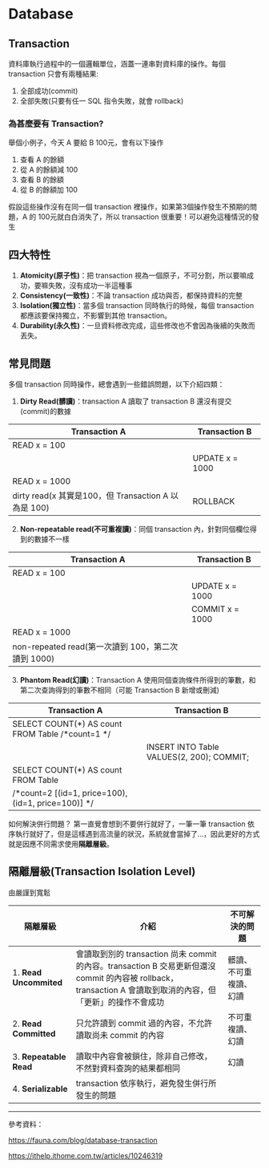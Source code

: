 # Database

## Transaction
資料庫執行過程中的一個邏輯單位，涵蓋一連串對資料庫的操作。每個 transaction 只會有兩種結果:
1. 全部成功(commit)
2. 全部失敗(只要有任一 SQL 指令失敗，就會 rollback)


### 為甚麼要有 Transaction?
舉個小例子，今天 A 要給 B 100元，會有以下操作
1. 查看 A 的餘額
2. 從 A 的餘額減 100
3. 查看 B 的餘額
4. 從 B 的餘額加 100


假設這些操作沒有在同一個 transaction 裡操作，如果第3個操作發生不預期的問題，A 的 100元就白白消失了，所以 transaction 很重要！可以避免這種情況的發生


## 四大特性
1. **Atomicity(原子性)**：把 transaction 視為一個原子，不可分割，所以要嘛成功，要嘛失敗，沒有成功一半這種事
2. **Consistency(一致性)**：不論 transaction 成功與否，都保持資料的完整
3. **Isolation(獨立性)**：當多個 transaction 同時執行的時候，每個 transaction 都應該要保持獨立，不影響到其他 transaction。
4. **Durability(永久性)**：一旦資料修改完成，這些修改也不會因為後續的失敗而丟失。

## 常見問題

多個 transaction 同時操作，總會遇到一些錯誤問題，以下介紹四類：
1. **Dirty Read(髒讀)**：transaction A 讀取了 transaction B 還沒有提交(commit)的數據


| Transaction A | Transaction B   |
| ------------- | --------------- |
| READ x = 100  |                 |
|               | UPDATE x = 1000 |
| READ x = 1000 |                 |
| dirty read(x 其實是100，但 Transaction A 以為是 100)   | ROLLBACK        |


2. **Non-repeatable read(不可重複讀)**：同個 transaction 內，針對同個欄位得到的數據不一樣



| Transaction A                                      | Transaction B   |
| -------------------------------------------------- | --------------- |
| READ x = 100                                       |                 |
|                                                    | UPDATE x = 1000 |
|                                                    | COMMIT x = 1000 |
| READ x = 1000                                      |                 |
| non-repeated read(第一次讀到 100，第二次讀到 1000)     |                 |

3. **Phantom Read(幻讀)**：Transaction A 使用同個查詢條件所得到的筆數，和第二次查詢得到的筆數不相同（可能 Transaction B 新增或刪減)


| Transaction A                                       | Transaction B                            |
| --------------------------------------------------- | ---------------------------------------- |
| SELECT COUNT(\*) AS count FROM Table /\*count=1 \*/ |                                          |
|                                                     | INSERT INTO Table VALUES(2, 200); COMMIT;|
|SELECT COUNT(\*) AS count FROM Table
/\*count=2 \[(id=1, price=100),(id=1, price=100)] \*/ |                                          |

如何解決併行問題？
第一直覺會想到不要併行就好了，一筆一筆 transaction 依序執行就好了，但是這樣遇到高流量的狀況，系統就會當掉了...，因此更好的方式就是因應不同需求使用**隔離層級**。

## 隔離層級(Transaction Isolation Level)
由嚴謹到寬鬆


| 隔離層級               | 介紹 | 不可解決的問題 |
| ---------------------- | -------- | -------- |
| 1. **Read Uncommited** | 會讀取到別的 transaction 尚未 commit 的內容。transaction B 交易更新但還沒 commit 的內容被 rollback，transaction A 會讀取到取消的內容，但「更新」的操作不會成功 | 髒讀、不可重複讀、幻讀     |
| 2. **Read Committed**  |只允許讀到 commit 過的內容，不允許讀取尚未 commit 的內容|不可重複讀、幻讀|
| 3. **Repeatable Read** |讀取中內容會被鎖住，除非自己修改，不然對資料查詢的結果都相同|幻讀|
| 4. **Serializable** |transaction 依序執行，避免發生併行所發生的問題||



---

參考資料：

https://fauna.com/blog/database-transaction

https://ithelp.ithome.com.tw/articles/10246319
